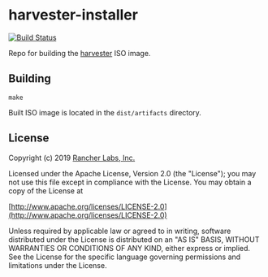 harvester-installer
========
[![Build Status](https://drone-publish.rancher.io/api/badges/rancher/harvester-installer/status.svg)](https://drone-publish.rancher.io/rancher/harvester-installer)

Repo for building the [harvester](https://github.com/rancher/harvester) ISO image.

## Building

`make`

Built ISO image is located in the `dist/artifacts` directory.

## License
Copyright (c) 2019 [Rancher Labs, Inc.](http://rancher.com)

Licensed under the Apache License, Version 2.0 (the "License");
you may not use this file except in compliance with the License.
You may obtain a copy of the License at

[http://www.apache.org/licenses/LICENSE-2.0](http://www.apache.org/licenses/LICENSE-2.0)

Unless required by applicable law or agreed to in writing, software
distributed under the License is distributed on an "AS IS" BASIS,
WITHOUT WARRANTIES OR CONDITIONS OF ANY KIND, either express or implied.
See the License for the specific language governing permissions and
limitations under the License.
